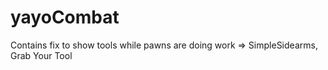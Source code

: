 # yayoCombat

Contains fix to show tools while pawns are doing work => SimpleSidearms, Grab Your Tool
